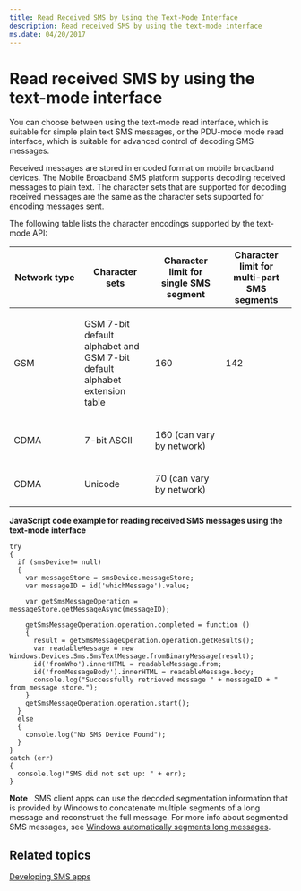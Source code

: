 ```yaml
---
title: Read Received SMS by Using the Text-Mode Interface
description: Read received SMS by using the text-mode interface
ms.date: 04/20/2017
---
```


# Read received SMS by using the text-mode interface


You can choose between using the text-mode read interface, which is suitable for simple plain text SMS messages, or the PDU-mode mode read interface, which is suitable for advanced control of decoding SMS messages.

Received messages are stored in encoded format on mobile broadband devices. The Mobile Broadband SMS platform supports decoding received messages to plain text. The character sets that are supported for decoding received messages are the same as the character sets supported for encoding messages sent.

The following table lists the character encodings supported by the text-mode API:

<table>
<colgroup>
<col width="25%" />
<col width="25%" />
<col width="25%" />
<col width="25%" />
</colgroup>
<thead>
<tr class="header">
<th>Network type</th>
<th>Character sets</th>
<th>Character limit for single SMS segment</th>
<th>Character limit for multi-part SMS segments</th>
</tr>
</thead>
<tbody>
<tr class="odd">
<td><p>GSM</p></td>
<td><p>GSM 7-bit default alphabet and GSM 7-bit default alphabet extension table</p></td>
<td><p>160</p></td>
<td><p>142</p></td>
</tr>
<tr class="even">
<td><p>CDMA</p></td>
<td><p>7-bit ASCII</p></td>
<td><p>160 (can vary by network)</p></td>
<td><p></p></td>
</tr>
<tr class="odd">
<td><p>CDMA</p></td>
<td><p>Unicode</p></td>
<td><p>70 (can vary by network)</p></td>
<td><p></p></td>
</tr>
</tbody>
</table>

 

**JavaScript code example for reading received SMS messages using the text-mode interface**

``` syntax
try
{
  if (smsDevice!= null)
  {
    var messageStore = smsDevice.messageStore;
    var messageID = id('whichMessage').value;

    var getSmsMessageOperation = messageStore.getMessageAsync(messageID);

    getSmsMessageOperation.operation.completed = function ()
    {
      result = getSmsMessageOperation.operation.getResults();
      var readableMessage = new Windows.Devices.Sms.SmsTextMessage.fromBinaryMessage(result);
      id('fromWho').innerHTML = readableMessage.from;
      id('fromMessageBody').innerHTML = readableMessage.body;
      console.log("Successfully retrieved message " + messageID + " from message store.");
    }
    getSmsMessageOperation.operation.start();
  }
  else 
  {
    console.log("No SMS Device Found");
  }
}
catch (err) 
{
  console.log("SMS did not set up: " + err);
}
```

**Note**  
SMS client apps can use the decoded segmentation information that is provided by Windows to concatenate multiple segments of a long message and reconstruct the full message. For more info about segmented SMS messages, see [Windows automatically segments long messages](windows-automatically-segments-long-messages.md).

 

## <span id="related_topics"></span>Related topics


[Developing SMS apps](developing-sms-apps.md)

 

 






